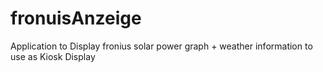 # fronuisAnzeige
Application to Display fronius solar power graph + weather information to use as Kiosk Display
